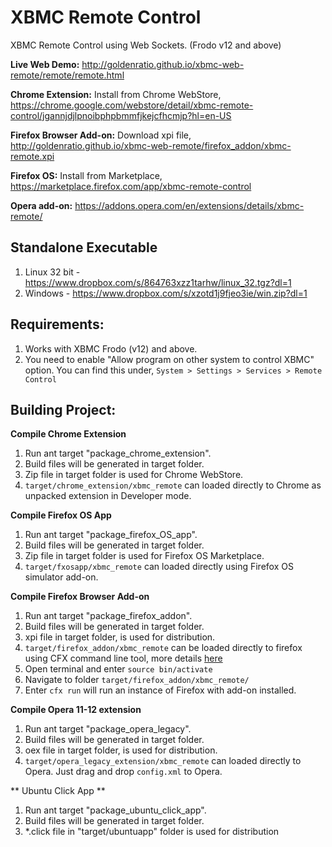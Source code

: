 XBMC Remote Control
===================

XBMC Remote Control using Web Sockets. (Frodo v12 and above)

**Live Web Demo:** http://goldenratio.github.io/xbmc-web-remote/remote/remote.html

**Chrome Extension:** Install from Chrome WebStore, https://chrome.google.com/webstore/detail/xbmc-remote-control/jgannjdjlpnoibphpbmmfjkejcfhcmjp?hl=en-US

**Firefox Browser Add-on:** Download xpi file, http://goldenratio.github.io/xbmc-web-remote/firefox_addon/xbmc-remote.xpi

**Firefox OS:** Install from Marketplace, https://marketplace.firefox.com/app/xbmc-remote-control

**Opera add-on:** https://addons.opera.com/en/extensions/details/xbmc-remote/

**Standalone Executable**
-------------------------

1. Linux 32 bit - https://www.dropbox.com/s/864763xzz1tarhw/linux_32.tgz?dl=1
2. Windows - https://www.dropbox.com/s/xzotd1j9fjeo3ie/win.zip?dl=1


**Requirements**:
----------------
1. Works with XBMC Frodo (v12) and above.
2. You need to enable "Allow program on other system to control XBMC" option. You can find this under,
   `System > Settings > Services > Remote Control`


**Building Project:**
-------------------

**Compile Chrome Extension**

1. Run ant target "package_chrome_extension".
2. Build files will be generated in target folder.
3. Zip file in target folder is used for Chrome WebStore.
4. `target/chrome_extension/xbmc_remote` can loaded directly to Chrome as unpacked extension in Developer mode.

**Compile Firefox OS App**

1. Run ant target "package_firefox_OS_app".
2. Build files will be generated in target folder.
3. Zip file in target folder is used for Firefox OS Marketplace.
4. `target/fxosapp/xbmc_remote` can loaded directly using Firefox OS simulator add-on.


**Compile Firefox Browser Add-on**

1. Run ant target "package_firefox_addon".
2. Build files will be generated in target folder.
3. xpi file in target folder, is used for distribution.
3. `target/firefox_addon/xbmc_remote` can be loaded directly to firefox using CFX command line tool, more details [here](https://addons.mozilla.org/en-US/developers/docs/sdk/latest/dev-guide/tutorials/getting-started-with-cfx.html)
  1. Open terminal and enter `source bin/activate`
  2. Navigate to folder `target/firefox_addon/xbmc_remote/`
  3. Enter `cfx run` will run an instance of Firefox with add-on installed.

**Compile Opera 11-12 extension**

1. Run ant target "package_opera_legacy".
2. Build files will be generated in target folder.
3. oex file in target folder, is used for distribution.
4. `target/opera_legacy_extension/xbmc_remote` can loaded directly to Opera. Just drag and drop `config.xml` to Opera.


** Ubuntu Click App **
1. Run ant target "package_ubuntu_click_app".
2. Build files will be generated in target folder.
3. *.click file in "target/ubuntuapp" folder is used for distribution

